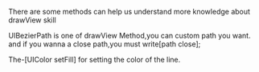 There are some methods can help us understand more knowledge about drawView skill

UIBezierPath is one of drawView Method,you can custom path you want.
and if you wanna a close path,you must write[path close];

The-[UIColor setFill] for setting the color of the line.
